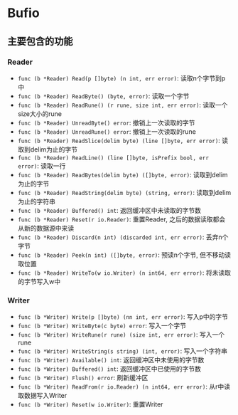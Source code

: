 # Bufio

## 主要包含的功能

### Reader

- `func (b *Reader) Read(p []byte) (n int, err error)`: 读取n个字节到p中
- `func (b *Reader) ReadByte() (byte, error)`: 读取一个字节
- `func (b *Reader) ReadRune() (r rune, size int, err error)`: 读取一个size大小的rune
- `func (b *Reader) UnreadByte() error`: 撤销上一次读取的字节
- `func (b *Reader) UnreadRune() error`: 撤销上一次读取的rune
- `func (b *Reader) ReadSlice(delim byte) (line []byte, err error)`: 读取到delim为止的字节
- `func (b *Reader) ReadLine() (line []byte, isPrefix bool, err error)`: 读取一行
- `func (b *Reader) ReadBytes(delim byte) ([]byte, error)`: 读取到delim为止的字节
- `func (b *Reader) ReadString(delim byte) (string, error)`: 读取到delim为止的字符串
- `func (b *Reader) Buffered() int`: 返回缓冲区中未读取的字节数
- `func (b *Reader) Reset(r io.Reader)`: 重置Reader, 之后的数据读取都会从新的数据源中来读
- `func (b *Reader) Discard(n int) (discarded int, err error)`: 丢弃n个字节
- `func (b *Reader) Peek(n int) ([]byte, error)`: 预读n个字节, 但不移动读取位置
- `func (b *Reader) WriteTo(w io.Writer) (n int64, err error)`: 将未读取的字节写入w中

### Writer

- `func (b *Writer) Write(p []byte) (nn int, err error)`: 写入p中的字节
- `func (b *Writer) WriteByte(c byte) error`: 写入一个字节
- `func (b *Writer) WriteRune(r rune) (size int, err error)`: 写入一个rune
- `func (b *Writer) WriteString(s string) (int, error)`: 写入一个字符串
- `func (b *Writer) Available() int`: 返回缓冲区中未使用的字节数
- `func (b *Writer) Buffered() int`: 返回缓冲区中已使用的字节数
- `func (b *Writer) Flush() error`: 刷新缓冲区
- `func (b *Writer) ReadFrom(r io.Reader) (n int64, err error)`: 从r中读取数据写入Writer
- `func (b *Writer) Reset(w io.Writer)`: 重置Writer
